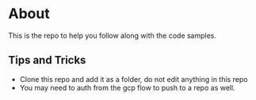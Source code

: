 # About

This is the repo to help you follow along with the code samples.  


## Tips and Tricks

- Clone this repo and add it as a folder, do not edit anything in this repo
- You may need to auth from the gcp flow to push to a repo as well. 

